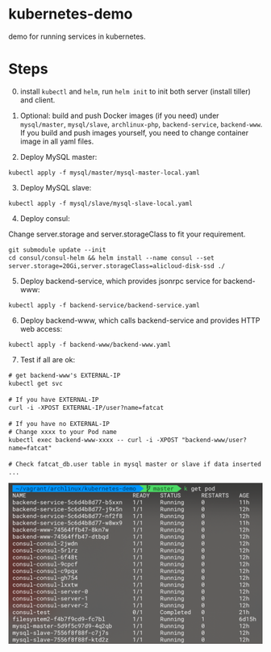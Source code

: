 # kubernetes-demo

demo for running services in kubernetes.

# Steps

0. install `kubectl` and `helm`, run `helm init` to init both server (install tiller) and client.

1. Optional: build and push Docker images (if you need) under `mysql/master`, `mysql/slave`, `archlinux-php`, `backend-service`, `backend-www`. If you build and push images yourself, you need to change container image in all yaml files.

2. Deploy MySQL master:

```shell
kubectl apply -f mysql/master/mysql-master-local.yaml
```

3. Deploy MySQL slave:

```shell
kubectl apply -f mysql/slave/mysql-slave-local.yaml
```

4. Deploy consul:

Change server.storage and server.storageClass to fit your requirement.

```shell
git submodule update --init
cd consul/consul-helm && helm install --name consul --set server.storage=20Gi,server.storageClass=alicloud-disk-ssd ./
```

5. Deploy backend-service, which provides jsonrpc service for backend-www:

```shell
kubectl apply -f backend-service/backend-service.yaml
```

6. Deploy backend-www, which calls backend-service and provides HTTP web access:

```shell
kubectl apply -f backend-www/backend-www.yaml
```

7. Test if all are ok:

```shell
# get backend-www's EXTERNAL-IP
kubectl get svc

# If you have EXTERNAL-IP
curl -i -XPOST EXTERNAL-IP/user?name=fatcat

# If you have no EXTERNAL-IP
# Change xxxx to your Pod name
kubectl exec backend-www-xxxx -- curl -i -XPOST "backend-www/user?name=fatcat"

# Check fatcat_db.user table in mysql master or slave if data inserted
...
```

![Pods](.image/pods.png?raw=true "Pods")


